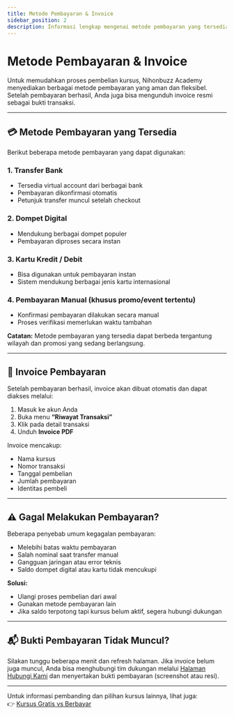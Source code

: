 ```yaml
---
title: Metode Pembayaran & Invoice
sidebar_position: 2
description: Informasi lengkap mengenai metode pembayaran yang tersedia dan cara mendapatkan invoice resmi untuk pembelian kursus.
---
```


# Metode Pembayaran & Invoice

Untuk memudahkan proses pembelian kursus, Nihonbuzz Academy menyediakan berbagai metode pembayaran yang aman dan fleksibel. Setelah pembayaran berhasil, Anda juga bisa mengunduh invoice resmi sebagai bukti transaksi.

---

## 💳 Metode Pembayaran yang Tersedia

Berikut beberapa metode pembayaran yang dapat digunakan:

### 1. Transfer Bank
- Tersedia virtual account dari berbagai bank
- Pembayaran dikonfirmasi otomatis
- Petunjuk transfer muncul setelah checkout

### 2. Dompet Digital
- Mendukung berbagai dompet populer
- Pembayaran diproses secara instan

### 3. Kartu Kredit / Debit
- Bisa digunakan untuk pembayaran instan
- Sistem mendukung berbagai jenis kartu internasional

### 4. Pembayaran Manual (khusus promo/event tertentu)
- Konfirmasi pembayaran dilakukan secara manual
- Proses verifikasi memerlukan waktu tambahan

**Catatan:** Metode pembayaran yang tersedia dapat berbeda tergantung wilayah dan promosi yang sedang berlangsung.

---

## 🧾 Invoice Pembayaran

Setelah pembayaran berhasil, invoice akan dibuat otomatis dan dapat diakses melalui:

1. Masuk ke akun Anda
2. Buka menu **“Riwayat Transaksi”**
3. Klik pada detail transaksi
4. Unduh **Invoice PDF**

Invoice mencakup:
- Nama kursus
- Nomor transaksi
- Tanggal pembelian
- Jumlah pembayaran
- Identitas pembeli

---

## ⚠️ Gagal Melakukan Pembayaran?

Beberapa penyebab umum kegagalan pembayaran:
- Melebihi batas waktu pembayaran
- Salah nominal saat transfer manual
- Gangguan jaringan atau error teknis
- Saldo dompet digital atau kartu tidak mencukupi

**Solusi:**
- Ulangi proses pembelian dari awal
- Gunakan metode pembayaran lain
- Jika saldo terpotong tapi kursus belum aktif, segera hubungi dukungan

---

## 📬 Bukti Pembayaran Tidak Muncul?

Silakan tunggu beberapa menit dan refresh halaman. Jika invoice belum juga muncul, Anda bisa menghubungi tim dukungan melalui [Halaman Hubungi Kami](../hubungi-kami.md) dan menyertakan bukti pembayaran (screenshot atau resi).

---

Untuk informasi pembanding dan pilihan kursus lainnya, lihat juga:  
👉 [Kursus Gratis vs Berbayar](./kursus-gratis-berbayar.md)
